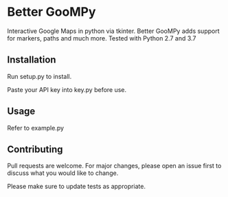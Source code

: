 # Better GooMPy
Interactive Google Maps in python via tkinter. Better GooMPy adds support for markers, paths and much more.
Tested with Python 2.7 and 3.7

## Installation

Run setup.py to install.

Paste your API key into key.py before use.

## Usage

Refer to example.py

## Contributing

Pull requests are welcome. For major changes, please open an issue first to discuss what you would like to change.

Please make sure to update tests as appropriate.
